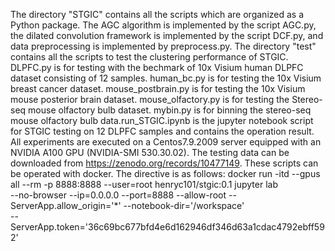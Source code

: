 The directory "STGIC" contains all the scripts which are organized as a Python package. The AGC algorithm is implemented by the script AGC.py, the dilated convolution framework is implemented by the script DCF.py, and data preprocessing is implemented by preprocess.py. The directory "test" contains all the scripts to test the clustering performance of STGIC. DLPFC.py is for testing with the bechmark of 10x Visium human DLPFC dataset consisting of 12 samples. human_bc.py is for testing the 10x Visium breast cancer dataset. mouse_postbrain.py is for testing the 10x Visium mouse posterior brain dataset. mouse_olfactory.py is for testing the Stereo-seq mouse olfactory bulb dataset. mybin.py is for binning the stereo-seq mouse olfactory bulb data.run_STGIC.ipynb is the jupyter notebook script for STGIC testing on 12 DLPFC samples and contains the operation result. All experiments are executed on a Centos7.9.2009 server equipped with an NVIDIA A100 GPU (NVIDIA-SMI 530.30.02). The testing data can be downloaded from https://zenodo.org/records/10477149. 
These scripts can be operated with docker. The directive is as follows:
docker run -itd --gpus all --rm -p 8888:8888 --user=root  henryc101/stgic:0.1 jupyter lab \
--no-browser --ip=0.0.0.0 --port=8888  --allow-root --ServerApp.allow_origin='*' --notebook-dir='/workspace' \
--ServerApp.token='36c69bc677bfd4e6d162946df346d63a1cdac4792ebff592'
